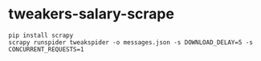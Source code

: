 # tweakers-salary-scrape

``` 
pip install scrapy
scrapy runspider tweakspider -o messages.json -s DOWNLOAD_DELAY=5 -s CONCURRENT_REQUESTS=1
```
